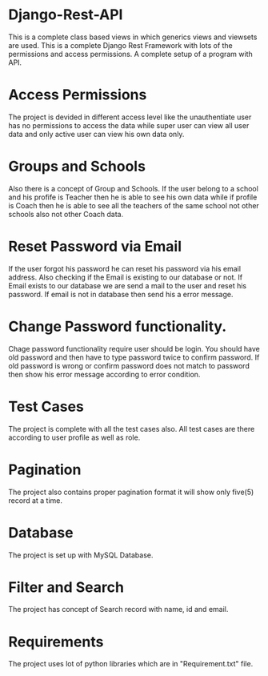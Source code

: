 # Django-Rest-API
This is a complete class based views in which generics views and viewsets are used.
This is a complete Django Rest Framework with lots of the permissions and access permissions. A complete setup of a program with API.

# Access Permissions
The project is devided in different access level like the unauthentiate user has no permissions to access the data while super user can view all user data and only active user can view his own data only.

# Groups and Schools
Also there is a concept of Group and Schools.
If the user belong to a school and his profife is Teacher then he is able to see his own data while if profile is Coach then he is able to see all the teachers of the same school not other schools also not other Coach data.

# Reset Password via Email
If the user forgot his password he can reset his password via his email address. Also checking if the Email is existing to our database or not.
If Email exists to our database we are send a mail to the user and reset his password.
If email is not in database then send his a error message.

# Change Password functionality.
Chage password functionality require user should be login.
You should have old password and then have to type password twice to confirm password.
If old password is wrong or confirm password does not match to password then show his error message according to error condition.

# Test Cases
The project is complete with all the test cases also. All test cases are there according to user profile as well as role.

# Pagination
The project also contains proper pagination format it will show only five(5) record at a time.

# Database
The project is set up with MySQL Database.

# Filter and Search
The project has concept of Search record with name, id and email.

# Requirements
The project uses lot of python libraries which are in "Requirement.txt" file.

